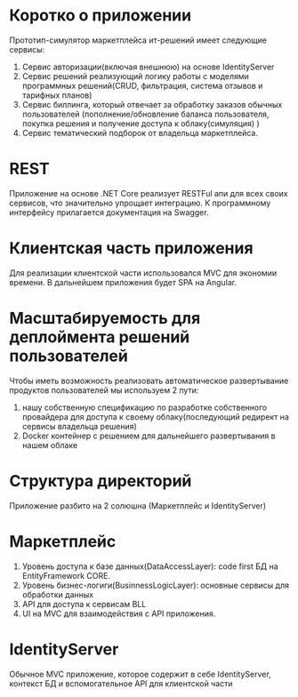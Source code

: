 # Коротко о приложении
Прототип-симулятор маркетплейса ит-решений имеет следующие сервисы:
1. Сервис авторизации(включая внешнюю) на основе IdentityServer
2. Сервис решений реализующий логику работы с моделями программных решений(CRUD, фильтрация, система отзывов и тарифных планов)
3. Сервис биллинга, который отвечает за обработку заказов обычных пользователей (пополнение/обновление баланса пользователя, покупка решения и получение 
доступа к облаку(симуляция) )
4. Сервис тематический подборок от владельца маркетплейса.

# REST

Приложение на основе .NET Core реализует RESTFul апи для всех своих сервисов, что значительно упрощает интеграцию. К программному интерфейсу
прилагается документация на Swagger.

# Клиентская часть приложения

Для реализации клиентской части использовался MVC для экономии времени. В дальнейшем приложения будет SPA на Angular.

# Масштабируемость для деплоймента решений пользователей

Чтобы иметь возможность реализовать автоматическое развертывание продуктов пользователей мы используем 2 пути: 
1. нашу собственную спецификацию по разработке собственного провайдера для доступа к своему облаку(последующий редирект на сервисы владельца решения)
2. Docker контейнер с решением для дальнейшего развертывания в нашем облаке

# Структура директорий

Приложение разбито на 2 солюшна (Маркетплейс и IdentityServer)

# Маркетплейс

1. Уровень доступа к базе данных(DataAccessLayer): code first БД на EntityFramework CORE.
2. Уровень бизнес-логиги(BusinnessLogicLayer): основные сервисы для обработки данных
3. API для доступа к сервисам BLL
4. UI на MVC для взаимодействия с API приложения.

# IdentityServer

Обычное MVC приложение, которое содержит в себе IdentityServer, контекст БД и вспомогательное API для клиентской части
